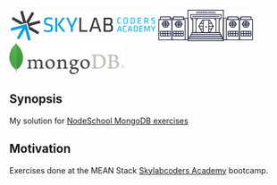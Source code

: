 [![Skylab](https://github.com/Iggy-Codes/logo-images/blob/master/logos/skylab-56.png)](http://www.skylabcoders.com/)
[![NodeSchool](https://github.com/Iggy-Codes/logo-images/blob/master/logos/node-school.png)](http://nodeschool.io/)
[![MongoDB](https://github.com/Iggy-Codes/logo-images/blob/master/logos/mongodb.png)](https://www.mongodb.com/)

## Synopsis

My solution for [NodeSchool MongoDB exercises](https://github.com/evanlucas/learnyoumongo)

## Motivation

Exercises done at the MEAN Stack [Skylabcoders Academy](http://www.skylabcoders.com/) bootcamp.
